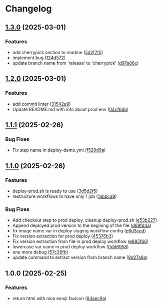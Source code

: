 # Changelog

## [1.3.0](https://github.com/yb172/deploydocus/compare/v1.2.0...v1.3.0) (2025-03-01)


### Features

* add cherrypick section to readme ([5d2f7f5](https://github.com/yb172/deploydocus/commit/5d2f7f503d7b52e4bb7f61e026d0c7b56728f5ba))
* implement bug ([124d572](https://github.com/yb172/deploydocus/commit/124d572eb3f8e5ce34b9765bbeadf71ee77a98cc))
* update branch name from 'release' to 'cherrypick' ([d97a06c](https://github.com/yb172/deploydocus/commit/d97a06cbf1587aac58ca6384cef7fb4896e4cfbc))

## [1.2.0](https://github.com/yb172/deploydocus/compare/v1.1.1...v1.2.0) (2025-03-01)


### Features

* add commit linter ([31542a9](https://github.com/yb172/deploydocus/commit/31542a907ecc691b67ddd0a02c0a5a9e89c34785))
* Update README.md with info about prod env ([04cf66b](https://github.com/yb172/deploydocus/commit/04cf66be64866ea2a0390c594f93cdf05860c0a9))

## [1.1.1](https://github.com/yb172/deploydocus/compare/v1.1.0...v1.1.1) (2025-02-26)


### Bug Fixes

* Fix step name in deploy-demo.yml ([f529d9a](https://github.com/yb172/deploydocus/commit/f529d9af6e0aa65f5dff44436008d602c5d8c580))

## [1.1.0](https://github.com/yb172/deploydocus/compare/v1.0.0...v1.1.0) (2025-02-26)


### Features

* deploy-prod.sh is ready to use ([3d5d2f5](https://github.com/yb172/deploydocus/commit/3d5d2f515d18ab1f48bbc78ee76c7c1085545dbf))
* restructure workflows to have only 1 job ([1abbca9](https://github.com/yb172/deploydocus/commit/1abbca9c490b8d7f86aacbc12c4e0d53b955a4e2))


### Bug Fixes

* Add checkout step to prod deploy, cleanup deploy-prod.sh ([e53b227](https://github.com/yb172/deploydocus/commit/e53b22700b2429537a6f1ddcf2900cfa98a5e766))
* Append deployed prod version to the begining of the file ([d69fd4a](https://github.com/yb172/deploydocus/commit/d69fd4a1333a7344078c212fc2492b5fece67ae7))
* fix image name var in deploy staging workflow config ([e6d3ced](https://github.com/yb172/deploydocus/commit/e6d3ced26bc3d17b5fa288ed24d21e04d4b64266))
* Fix version extraction for prod deploy ([45376b3](https://github.com/yb172/deploydocus/commit/45376b347708433185baca31fd96fb118a225375))
* Fix version extraction from file in prod deploy workflow ([e895f66](https://github.com/yb172/deploydocus/commit/e895f665faf1cbfac3232eee5801f4b74d4b5f5d))
* lowercase var name in prod deploy workflow ([0dd6958](https://github.com/yb172/deploydocus/commit/0dd6958c87080627978a9ad3bb65e3d50a05c984))
* one more debug ([57c26fb](https://github.com/yb172/deploydocus/commit/57c26fb6b9b1522bd51e80f90e0fe90bf9aa3027))
* update command to extract version from branch name ([9d27a8a](https://github.com/yb172/deploydocus/commit/9d27a8a9b46990f392fd3a28ea322b65bea122a4))

## 1.0.0 (2025-02-25)


### Features

* return html with nice emoji favicon ([84aec9a](https://github.com/yb172/deploydocus/commit/84aec9a2fc3c13cb8cefbd3c868ac3720c51269f))
